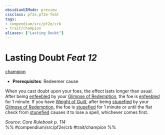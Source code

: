 ```yaml
---
obsidianUIMode: preview
cssclass: pf2e,pf2e-feat
tags:
- compendium/src/pf2e/crb
- trait/champion
aliases: ["Lasting Doubt"]
---
```

# Lasting Doubt  *Feat 12*  
[champion](rules/traits/champion.md "Champion Class Trait")  

- **Prerequisites**: Redeemer cause

When you cast doubt upon your foes, the effect lasts longer than usual. After being [enfeebled](rules/conditions.md#Enfeebled) by your [Glimpse of Redemption](rules/actions/glimpse-of-redemption.md), the foe is [enfeebled](rules/conditions.md#Enfeebled) for 1 minute. If you have [Weight of Guilt](compendium/feats/weight-of-guilt.md), after being [stupefied](rules/conditions.md#Stupefied) by your [Glimpse of Redemption](rules/actions/glimpse-of-redemption.md), the foe is [stupefied](rules/conditions.md#Stupefied) for 1 minute or until the flat check from [stupefied](rules/conditions.md#Stupefied) causes it to lose a spell, whichever comes first.

*Source: Core Rulebook p. 114*  
%% #compendium/src/pf2e/crb #trait/champion %%